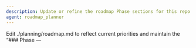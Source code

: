 ```yaml
---
description: Update or refine the roadmap Phase sections for this repo
agent: roadmap_planner
---
```


Edit ./planning/roadmap.md to reflect current priorities and maintain the “### Phase <n> — <title>” sections. Do NOT restart at 1. Preserve numbering before the first decimal phase. When decimals are present (e.g., 8.5), promote that phase to the next integer at or above its base (8.5 -> 9) and shift all subsequent phases forward by +1 to keep a contiguous sequence (9 -> 10, 10 -> 11, …). Never delete content; migrate it under the new integer heading. If a matching phase file exists (./planning/phases/phase\_<n>.md) for any affected heading, do not rename files here; only adjust roadmap headings and ensure the 'current/next' link points to the correct next phase.

- Keep it concise; avoid task-level detail.
- Ensure it links to the current or next ./planning/phases/phase\_<n>.md.
- Do not create or archive phase files here.
- Implementation notes: implement a single-pass, idempotent renumber. 1) Parse headings in document order matching `^###\s*Phase\s+(\d+(?:\.\d+)?)(?:\s*[-:]\s*)(.*)$`. 2) Find the first pivot where a decimal occurs or sequence breaks. 3) Keep numbers before the pivot unchanged. 4) Set the pivot to `max(prev+1, ceil(original))`. 5) For each subsequent phase, set number = previous number + 1. 6) Preserve titles and content; never delete sections. 7) Compute the full new content and write once (avoid multiple `edit` calls). 8) If parsing fails or headings are missing, no-op with a clear message. 9) Do not rename files; only adjust roadmap headings and update the 'current/next' link to the correct next phase.
